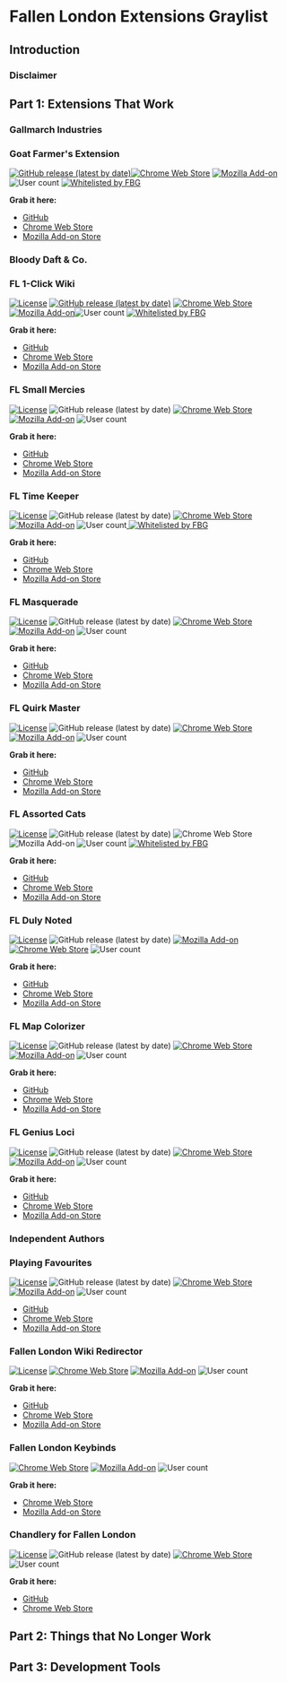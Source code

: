 # Fallen London Extensions Graylist

## Introduction

### Disclaimer

## Part 1: Extensions That Work

### Gallmarch Industries

### Goat Farmer's Extension

[![GitHub release (latest by date)](https://img.shields.io/github/v/release/gallmarch/fl-goat-farmer)![Chrome Web Store](https://img.shields.io/chrome-web-store/v/biefkddpeaninjbkipkgnncpdlbddkfl)](https://chrome.google.com/webstore/detail/fl-small-mercies/efcjeepmkepahpaodagjlioagpganblf) [![Mozilla Add-on](https://img.shields.io/amo/v/fallen-london-goat-farmers-ext)](https://addons.mozilla.org/en-US/firefox/addon/fallen-london-goat-farmers-ext/)![User count](https://badges.lensvol.dev/extensions/users/gallmarch_goat_farmer.svg?bogus-cache-buster=yes) [![Whitelisted by FBG](https://img.shields.io/badge/-whitelisted-black?labelColor=562d33&logo=data%3Aimage%2Fpng%3Bbase64%2CiVBORw0KGgoAAAANSUhEUgAAAEYAAABGCAMAAABG8BK2AAAB8lBMVEVWLTNXLzVZMDZZMTdaMjhbMzlbNDlcNDpdNjxeNz1fOD1fOT5hO0FiPEFjPUJlP0VlQEVnQkhpRElpRUpqRktrR0xsSE1tSU5tSk9uS1BxT1RyUFVzUVZ0U1h1VFl2VVl2VVp4V1x4WF16WV57W2B8XGF8XWF%2BXmN%2BX2R%2FYGWAYWWAYmaBY2eCY2iDZWmEZmqEZ2uGaW2Ham6IbHCJbHGKbnKLb3OMcHSOcnaOc3eQdXmRdnqSd3uTeX2Uen2Uen6WfICXfoGYf4OagYWagoWcg4echIidhYmeh4qfiIugiIyjjZClj5KmkJOmkZSnkZWok5aplJeqlZiqlpmrlpmum52wnaCzoKOzoaS0oqW1o6W2pKe3pai3pqm4p6m5qau7q628rK69rbC%2BrrG%2Fr7G%2FsLLAsbPBsrTDtLbEtrjGuLrHubvJvL7Kvb%2FLv8HMwMHNwMLNwcPOwsTPxMXRxcfRxsjSx8nTyMnTycrUycvVyszXzc7YztDZz9HZ0NHa0dLd1NXd1dbe1tff19ng2Nnh2drh2tvi29zj3N3k3t%2Fn4eLo4uPo4%2BTp5OXq5ebr5ufs5%2Bjs6Ont6enu6uru6uvv6%2Bzw7e3y7%2B%2Fy7%2FDz8PH08fH08vL39fX49vb5%2BPj6%2Bfn7%2Bvr8%2FPz9%2Ff3%2B%2Ff3%2B%2Fv7%2F%2F%2F98piQOAAACUklEQVR42mIYemAUALqrB%2FVYsigMw%2F%2Bxjdi2bY8zjG3btm173efEyerq0k4%2FOu8FfFXb1r6uDmYfX0LNyy%2B23r6%2BTg7mjyH1uJOu7SzNSc0ODw8PdvQPT64d0o39NEi4kX5rkAgVqARAIpaMONojOXMFAc8g9RPd2KxIj%2FV3sTF7%2FxzAkw9WPr9tEEfHeZYw7q%2BbCU6VfsTxlJgDL8jJoktT32DEKDF%2FQ1YZXVj6BGNqWOX0M2TV0QVfGFXAMhOQ10rn2mDcPyxTD3ktdE5u6tJYphjyqomoHzIiWaYQ8lKIjp0hw49l8iHvaXFfMOR4s0wOBHmyTDYEuZsm42WajJ9pMoGmyYSYJhOhMxO%2F3fQWUlH6Mo82iXoeQyJGX%2BYNnfvjwX%2Fz5IyIDq1gKEFfBrt0buKV9L7Rl1mgC5Ph%2FFp%2FNavzaI7Tlf2ukj%2BTEiMiIhKiIiJ%2BnSKmAGp6SYMiqGkhDcqhpok0qNKROV3s7zg3snIkydRCTeP1DBf5vcGNl99%2FPtT6wLBM71dwuSzTrG2KJ1%2FDQDTLtENNG53zhKEwlumBmgYialV77vqhJp3o0BIScSwzBDWvW2bCIJXMMmMQ9AvLTEHQ7ywzA0H%2FsswiBGWwzDoE5bPMFgSVscwOBNWYJtPMMvsQ1M0yZ48gZoCYdxAzSowrxKwSkwwh5sQ1QEgpcSd20O95JhmaM4c%2BH4LyN0hqP%2FM7NLMtnidZE%2F%2FZa5zZQ1JW%2BUxT5phUpEALj5rp5Z3VuZHhwY5rwxem5%2Bb36NxZ5xc80IuvDhZv8WP7H8blSpmvfk5tAAAAAElFTkSuQmCC)](https://community.failbettergames.com/messages.aspx?TopicID=9506&#post75863)

**Grab it here:**

* [GitHub](https://github.com/gallmarch/fl-goat-farmer)
* [Chrome Web Store](https://chrome.google.com/webstore/detail/fallen-london-goat-farmer/biefkddpeaninjbkipkgnncpdlbddkfl?hl=en)
* [Mozilla Add-on Store](https://addons.mozilla.org/en-US/firefox/addon/fallen-london-goat-farmers-ext/)

### Bloody Daft & Co.

### FL 1-Click Wiki

[![License](https://img.shields.io/github/license/lensvol/fl-oneclick-wiki)](https://github.com/lensvol/fl-oneclick-wiki/blob/master/LICENSE) [![GitHub release (latest by date)](https://img.shields.io/github/v/release/lensvol/fl-oneclick-wiki)](https://github.com/lensvol/fl-oneclick-wiki/releases) [![Chrome Web Store](https://img.shields.io/chrome-web-store/v/ceakejjcdgbcocopkdkhiakkohpahien)](https://chrome.google.com/webstore/detail/fl-1-click-wiki/ceakejjcdgbcocopkdkhiakkohpahien) [![Mozilla Add-on](https://img.shields.io/amo/v/fl-1-click-wiki)](https://addons.mozilla.org/en-US/firefox/addon/fl-1-click-wiki/)![User count](https://badges.lensvol.dev/extensions/users/fl_oneclick_wiki.svg?bogus-cache-buster=yes) [![Whitelisted by FBG](https://img.shields.io/badge/-whitelisted-black?labelColor=562d33&logo=data%3Aimage%2Fpng%3Bbase64%2CiVBORw0KGgoAAAANSUhEUgAAAEYAAABGCAMAAABG8BK2AAAB8lBMVEVWLTNXLzVZMDZZMTdaMjhbMzlbNDlcNDpdNjxeNz1fOD1fOT5hO0FiPEFjPUJlP0VlQEVnQkhpRElpRUpqRktrR0xsSE1tSU5tSk9uS1BxT1RyUFVzUVZ0U1h1VFl2VVl2VVp4V1x4WF16WV57W2B8XGF8XWF%2BXmN%2BX2R%2FYGWAYWWAYmaBY2eCY2iDZWmEZmqEZ2uGaW2Ham6IbHCJbHGKbnKLb3OMcHSOcnaOc3eQdXmRdnqSd3uTeX2Uen2Uen6WfICXfoGYf4OagYWagoWcg4echIidhYmeh4qfiIugiIyjjZClj5KmkJOmkZSnkZWok5aplJeqlZiqlpmrlpmum52wnaCzoKOzoaS0oqW1o6W2pKe3pai3pqm4p6m5qau7q628rK69rbC%2BrrG%2Fr7G%2FsLLAsbPBsrTDtLbEtrjGuLrHubvJvL7Kvb%2FLv8HMwMHNwMLNwcPOwsTPxMXRxcfRxsjSx8nTyMnTycrUycvVyszXzc7YztDZz9HZ0NHa0dLd1NXd1dbe1tff19ng2Nnh2drh2tvi29zj3N3k3t%2Fn4eLo4uPo4%2BTp5OXq5ebr5ufs5%2Bjs6Ont6enu6uru6uvv6%2Bzw7e3y7%2B%2Fy7%2FDz8PH08fH08vL39fX49vb5%2BPj6%2Bfn7%2Bvr8%2FPz9%2Ff3%2B%2Ff3%2B%2Fv7%2F%2F%2F98piQOAAACUklEQVR42mIYemAUALqrB%2FVYsigMw%2F%2Bxjdi2bY8zjG3btm173efEyerq0k4%2FOu8FfFXb1r6uDmYfX0LNyy%2B23r6%2BTg7mjyH1uJOu7SzNSc0ODw8PdvQPT64d0o39NEi4kX5rkAgVqARAIpaMONojOXMFAc8g9RPd2KxIj%2FV3sTF7%2FxzAkw9WPr9tEEfHeZYw7q%2BbCU6VfsTxlJgDL8jJoktT32DEKDF%2FQ1YZXVj6BGNqWOX0M2TV0QVfGFXAMhOQ10rn2mDcPyxTD3ktdE5u6tJYphjyqomoHzIiWaYQ8lKIjp0hw49l8iHvaXFfMOR4s0wOBHmyTDYEuZsm42WajJ9pMoGmyYSYJhOhMxO%2F3fQWUlH6Mo82iXoeQyJGX%2BYNnfvjwX%2Fz5IyIDq1gKEFfBrt0buKV9L7Rl1mgC5Ph%2FFp%2FNavzaI7Tlf2ukj%2BTEiMiIhKiIiJ%2BnSKmAGp6SYMiqGkhDcqhpok0qNKROV3s7zg3snIkydRCTeP1DBf5vcGNl99%2FPtT6wLBM71dwuSzTrG2KJ1%2FDQDTLtENNG53zhKEwlumBmgYialV77vqhJp3o0BIScSwzBDWvW2bCIJXMMmMQ9AvLTEHQ7ywzA0H%2FsswiBGWwzDoE5bPMFgSVscwOBNWYJtPMMvsQ1M0yZ48gZoCYdxAzSowrxKwSkwwh5sQ1QEgpcSd20O95JhmaM4c%2BH4LyN0hqP%2FM7NLMtnidZE%2F%2FZa5zZQ1JW%2BUxT5phUpEALj5rp5Z3VuZHhwY5rwxem5%2Bb36NxZ5xc80IuvDhZv8WP7H8blSpmvfk5tAAAAAElFTkSuQmCC)](https://community.failbettergames.com/messages.aspx?TopicID=9506&#post75863)

**Grab it here:** 

* [GitHub](https://github.com/lensvol/fl-oneclick-wiki)
* [Chrome Web Store](https://chrome.google.com/webstore/detail/fl-1-click-wiki/ceakejjcdgbcocopkdkhiakkohpahien)
* [Mozilla Add-on Store](https://addons.mozilla.org/en-US/firefox/addon/fl-1-click-wiki/)

### FL Small Mercies

[![License](https://img.shields.io/github/license/lensvol/fl-small-mercies)](https://github.com/lensvol/fl-small-mercies/blob/master/LICENSE) ![GitHub release (latest by date)](https://img.shields.io/github/v/release/lensvol/fl-small-mercies) [![Chrome Web Store](https://img.shields.io/chrome-web-store/v/efcjeepmkepahpaodagjlioagpganblf)](https://chrome.google.com/webstore/detail/fl-small-mercies/efcjeepmkepahpaodagjlioagpganblf) [![Mozilla Add-on](https://img.shields.io/amo/v/fl-small-mercies)](https://addons.mozilla.org/en-US/firefox/addon/fl-small-mercies/) ![User count](https://badges.lensvol.dev/extensions/users/fl_small_mercies.svg?bogus-cache-buster=yes)

**Grab it here:** 

* [GitHub](https://github.com/lensvol/fl-small-mercies)
* [Chrome Web Store](https://chrome.google.com/webstore/detail/fl-small-mercies/efcjeepmkepahpaodagjlioagpganblf)
* [Mozilla Add-on Store](https://addons.mozilla.org/en-US/firefox/addon/fl-small-mercies/)

### FL Time Keeper

[![License](https://img.shields.io/github/license/lensvol/fl-time-keeper)](https://github.com/lensvol/fl-time-keeper/blob/master/LICENSE) ![GitHub release (latest by date)](https://img.shields.io/github/v/release/lensvol/fl-time-keeper) [![Chrome Web Store](https://img.shields.io/chrome-web-store/v/aphfpnlcbhnaipmakigbajglopeiodfb)](https://chrome.google.com/webstore/detail/fl-time-keeper/aphfpnlcbhnaipmakigbajglopeiodfb) [![Mozilla Add-on](https://img.shields.io/amo/v/fl-time-keeper)](https://addons.mozilla.org/en-GB/firefox/addon/fl-time-keeper/) ![User count](https://badges.lensvol.dev/extensions/users/fl_time_keeper.svg?bogus-cache-buster=yes)[ ![Whitelisted by FBG](https://img.shields.io/badge/-whitelisted-black?labelColor=562d33&logo=data%3Aimage%2Fpng%3Bbase64%2CiVBORw0KGgoAAAANSUhEUgAAAEYAAABGCAMAAABG8BK2AAAB8lBMVEVWLTNXLzVZMDZZMTdaMjhbMzlbNDlcNDpdNjxeNz1fOD1fOT5hO0FiPEFjPUJlP0VlQEVnQkhpRElpRUpqRktrR0xsSE1tSU5tSk9uS1BxT1RyUFVzUVZ0U1h1VFl2VVl2VVp4V1x4WF16WV57W2B8XGF8XWF%2BXmN%2BX2R%2FYGWAYWWAYmaBY2eCY2iDZWmEZmqEZ2uGaW2Ham6IbHCJbHGKbnKLb3OMcHSOcnaOc3eQdXmRdnqSd3uTeX2Uen2Uen6WfICXfoGYf4OagYWagoWcg4echIidhYmeh4qfiIugiIyjjZClj5KmkJOmkZSnkZWok5aplJeqlZiqlpmrlpmum52wnaCzoKOzoaS0oqW1o6W2pKe3pai3pqm4p6m5qau7q628rK69rbC%2BrrG%2Fr7G%2FsLLAsbPBsrTDtLbEtrjGuLrHubvJvL7Kvb%2FLv8HMwMHNwMLNwcPOwsTPxMXRxcfRxsjSx8nTyMnTycrUycvVyszXzc7YztDZz9HZ0NHa0dLd1NXd1dbe1tff19ng2Nnh2drh2tvi29zj3N3k3t%2Fn4eLo4uPo4%2BTp5OXq5ebr5ufs5%2Bjs6Ont6enu6uru6uvv6%2Bzw7e3y7%2B%2Fy7%2FDz8PH08fH08vL39fX49vb5%2BPj6%2Bfn7%2Bvr8%2FPz9%2Ff3%2B%2Ff3%2B%2Fv7%2F%2F%2F98piQOAAACUklEQVR42mIYemAUALqrB%2FVYsigMw%2F%2Bxjdi2bY8zjG3btm173efEyerq0k4%2FOu8FfFXb1r6uDmYfX0LNyy%2B23r6%2BTg7mjyH1uJOu7SzNSc0ODw8PdvQPT64d0o39NEi4kX5rkAgVqARAIpaMONojOXMFAc8g9RPd2KxIj%2FV3sTF7%2FxzAkw9WPr9tEEfHeZYw7q%2BbCU6VfsTxlJgDL8jJoktT32DEKDF%2FQ1YZXVj6BGNqWOX0M2TV0QVfGFXAMhOQ10rn2mDcPyxTD3ktdE5u6tJYphjyqomoHzIiWaYQ8lKIjp0hw49l8iHvaXFfMOR4s0wOBHmyTDYEuZsm42WajJ9pMoGmyYSYJhOhMxO%2F3fQWUlH6Mo82iXoeQyJGX%2BYNnfvjwX%2Fz5IyIDq1gKEFfBrt0buKV9L7Rl1mgC5Ph%2FFp%2FNavzaI7Tlf2ukj%2BTEiMiIhKiIiJ%2BnSKmAGp6SYMiqGkhDcqhpok0qNKROV3s7zg3snIkydRCTeP1DBf5vcGNl99%2FPtT6wLBM71dwuSzTrG2KJ1%2FDQDTLtENNG53zhKEwlumBmgYialV77vqhJp3o0BIScSwzBDWvW2bCIJXMMmMQ9AvLTEHQ7ywzA0H%2FsswiBGWwzDoE5bPMFgSVscwOBNWYJtPMMvsQ1M0yZ48gZoCYdxAzSowrxKwSkwwh5sQ1QEgpcSd20O95JhmaM4c%2BH4LyN0hqP%2FM7NLMtnidZE%2F%2FZa5zZQ1JW%2BUxT5phUpEALj5rp5Z3VuZHhwY5rwxem5%2Bb36NxZ5xc80IuvDhZv8WP7H8blSpmvfk5tAAAAAElFTkSuQmCC)](https://community.failbettergames.com/messages.aspx?TopicID=9506&#post75863)

**Grab it here:** 

* [GitHub](https://github.com/lensvol/fl-time-keeper)
* [Chrome Web Store](https://chrome.google.com/webstore/detail/fl-time-keeper/aphfpnlcbhnaipmakigbajglopeiodfb)
* [Mozilla Add-on Store](https://addons.mozilla.org/en-GB/firefox/addon/fl-time-keeper/)

### FL Masquerade

[![License](https://img.shields.io/github/license/lensvol/fl-masquerade)](https://github.com/lensvol/fl-masquerade/blob/master/LICENSE) ![GitHub release (latest by date)](https://img.shields.io/github/v/release/lensvol/fl-masquerade) [![Chrome Web Store](https://img.shields.io/chrome-web-store/v/njkbfdpmpeoppdmgenflgjfnngnfkhbe)](https://chrome.google.com/webstore/detail/fl-masquerade/njkbfdpmpeoppdmgenflgjfnngnfkhbe) [![Mozilla Add-on](https://img.shields.io/amo/v/fl-masquerade)](https://addons.mozilla.org/en-GB/firefox/addon/fl-masquerade/) ![User count](https://badges.lensvol.dev/extensions/users/fl_masquerade.svg?bogus-cache-buster=yes)

**Grab it here:** 

* [GitHub](https://github.com/lensvol/fl-masquerade)
* [Chrome Web Store](https://chrome.google.com/webstore/detail/fl-masquerade/njkbfdpmpeoppdmgenflgjfnngnfkhbe)
* [Mozilla Add-on Store](https://addons.mozilla.org/en-GB/firefox/addon/fl-masquerade/)

### FL Quirk Master

[![License](https://img.shields.io/github/license/lensvol/fl-quirk-master)](https://github.com/lensvol/fl-quirk-master/blob/master/LICENSE) ![GitHub release (latest by date)](https://img.shields.io/github/v/release/lensvol/fl-quirk-master) [![Chrome Web Store](https://img.shields.io/chrome-web-store/v/ajkkmlpkfhdcepioapimmhdcgeadkphe)](https://chrome.google.com/webstore/detail/fl-quirk-master/ajkkmlpkfhdcepioapimmhdcgeadkphe)[![Mozilla Add-on](https://img.shields.io/amo/v/fl-quirk-master)](https://addons.mozilla.org/en-US/firefox/addon/fl-quirk-master/) ![User count](https://badges.lensvol.dev/extensions/users/fl_quirk_master.svg?bogus-cache-buster=yes)

**Grab it here:** 

* [GitHub](https://github.com/lensvol/fl-quirk-master)
* [Chrome Web Store](https://chrome.google.com/webstore/detail/fl-quirk-master/ajkkmlpkfhdcepioapimmhdcgeadkphe)
* [Mozilla Add-on Store](https://addons.mozilla.org/en-US/firefox/addon/fl-quirk-master/)

### FL Assorted Cats

[![License](https://img.shields.io/github/license/lensvol/fl-assorted-cats)](https://github.com/lensvol/fl-assorted-cats/blob/master/LICENSE) ![GitHub release (latest by date)](https://img.shields.io/github/v/release/lensvol/fl-assorted-cats) ![Chrome Web Store](https://img.shields.io/chrome-web-store/v/bekpmddpdfbginlkmdcmhjfeejbmddpb)![Mozilla Add-on](https://img.shields.io/amo/v/fl-assorted-cats) ![User count](https://badges.lensvol.dev/extensions/users/fl_assorted_cats.svg?bogus-cache-buster=yes) [![Whitelisted by FBG](https://img.shields.io/badge/-whitelisted-black?labelColor=562d33&logo=data%3Aimage%2Fpng%3Bbase64%2CiVBORw0KGgoAAAANSUhEUgAAAEYAAABGCAMAAABG8BK2AAAB8lBMVEVWLTNXLzVZMDZZMTdaMjhbMzlbNDlcNDpdNjxeNz1fOD1fOT5hO0FiPEFjPUJlP0VlQEVnQkhpRElpRUpqRktrR0xsSE1tSU5tSk9uS1BxT1RyUFVzUVZ0U1h1VFl2VVl2VVp4V1x4WF16WV57W2B8XGF8XWF%2BXmN%2BX2R%2FYGWAYWWAYmaBY2eCY2iDZWmEZmqEZ2uGaW2Ham6IbHCJbHGKbnKLb3OMcHSOcnaOc3eQdXmRdnqSd3uTeX2Uen2Uen6WfICXfoGYf4OagYWagoWcg4echIidhYmeh4qfiIugiIyjjZClj5KmkJOmkZSnkZWok5aplJeqlZiqlpmrlpmum52wnaCzoKOzoaS0oqW1o6W2pKe3pai3pqm4p6m5qau7q628rK69rbC%2BrrG%2Fr7G%2FsLLAsbPBsrTDtLbEtrjGuLrHubvJvL7Kvb%2FLv8HMwMHNwMLNwcPOwsTPxMXRxcfRxsjSx8nTyMnTycrUycvVyszXzc7YztDZz9HZ0NHa0dLd1NXd1dbe1tff19ng2Nnh2drh2tvi29zj3N3k3t%2Fn4eLo4uPo4%2BTp5OXq5ebr5ufs5%2Bjs6Ont6enu6uru6uvv6%2Bzw7e3y7%2B%2Fy7%2FDz8PH08fH08vL39fX49vb5%2BPj6%2Bfn7%2Bvr8%2FPz9%2Ff3%2B%2Ff3%2B%2Fv7%2F%2F%2F98piQOAAACUklEQVR42mIYemAUALqrB%2FVYsigMw%2F%2Bxjdi2bY8zjG3btm173efEyerq0k4%2FOu8FfFXb1r6uDmYfX0LNyy%2B23r6%2BTg7mjyH1uJOu7SzNSc0ODw8PdvQPT64d0o39NEi4kX5rkAgVqARAIpaMONojOXMFAc8g9RPd2KxIj%2FV3sTF7%2FxzAkw9WPr9tEEfHeZYw7q%2BbCU6VfsTxlJgDL8jJoktT32DEKDF%2FQ1YZXVj6BGNqWOX0M2TV0QVfGFXAMhOQ10rn2mDcPyxTD3ktdE5u6tJYphjyqomoHzIiWaYQ8lKIjp0hw49l8iHvaXFfMOR4s0wOBHmyTDYEuZsm42WajJ9pMoGmyYSYJhOhMxO%2F3fQWUlH6Mo82iXoeQyJGX%2BYNnfvjwX%2Fz5IyIDq1gKEFfBrt0buKV9L7Rl1mgC5Ph%2FFp%2FNavzaI7Tlf2ukj%2BTEiMiIhKiIiJ%2BnSKmAGp6SYMiqGkhDcqhpok0qNKROV3s7zg3snIkydRCTeP1DBf5vcGNl99%2FPtT6wLBM71dwuSzTrG2KJ1%2FDQDTLtENNG53zhKEwlumBmgYialV77vqhJp3o0BIScSwzBDWvW2bCIJXMMmMQ9AvLTEHQ7ywzA0H%2FsswiBGWwzDoE5bPMFgSVscwOBNWYJtPMMvsQ1M0yZ48gZoCYdxAzSowrxKwSkwwh5sQ1QEgpcSd20O95JhmaM4c%2BH4LyN0hqP%2FM7NLMtnidZE%2F%2FZa5zZQ1JW%2BUxT5phUpEALj5rp5Z3VuZHhwY5rwxem5%2Bb36NxZ5xc80IuvDhZv8WP7H8blSpmvfk5tAAAAAElFTkSuQmCC)](https://community.failbettergames.com/messages.aspx?TopicID=9506&#post75863)

**Grab it here:** 

* [GitHub](https://github.com/lensvol/fl-assorted-cats)
* [Chrome Web Store](https://chrome.google.com/webstore/detail/bekpmddpdfbginlkmdcmhjfeejbmddpb)
* [Mozilla Add-on Store](https://addons.mozilla.org/en-US/firefox/addon/fl-assorted-cats/)

### FL Duly Noted

[![License](https://img.shields.io/github/license/lensvol/fl-duly-noted)](https://github.com/lensvol/fl-duly-noted/blob/main/LICENSE) ![GitHub release (latest by date)](https://img.shields.io/github/v/release/lensvol/fl-duly-noted) [![Mozilla Add-on](https://img.shields.io/amo/v/fl-duly-noted)](https://addons.mozilla.org/en-US/firefox/addon/fl-duly-noted/) [![Chrome Web Store](https://img.shields.io/chrome-web-store/v/beajhalfcfecdnbjlncbbhgpnikekemk)](https://chrome.google.com/webstore/detail/fl-duly-noted/beajhalfcfecdnbjlncbbhgpnikekemk) ![User count](https://badges.lensvol.dev/extensions/users/fl_duly_noted.svg?bogus-cache-buster=yes)

**Grab it here:** 

* [GitHub](https://github.com/lensvol/fl-duly-noted)
* [Chrome Web Store](https://chrome.google.com/webstore/detail/fl-duly-noted/beajhalfcfecdnbjlncbbhgpnikekemk)
* [Mozilla Add-on Store](https://addons.mozilla.org/en-US/firefox/addon/fl-duly-noted/)

### FL Map Colorizer

[![License](https://img.shields.io/github/license/lensvol/fl-duly-noted)](https://github.com/lensvol/fl-duly-noted/blob/main/LICENSE) ![GitHub release (latest by date)](https://img.shields.io/github/v/release/lensvol/fl-map-colorizer) [![Chrome Web Store](https://img.shields.io/chrome-web-store/v/dkiiphcmedakdjkpepbjhnehapmikpmf)](https://chrome.google.com/webstore/detail/fl-genius-loci) [![Mozilla Add-on](https://img.shields.io/amo/v/fl-map-coloriser)](https://addons.mozilla.org/en-US/firefox/addon/fl-genius-loci/) ![User count](https://badges.lensvol.dev/extensions/users/fl_map_colorizer.svg?bogus-cache-buster=yes)

**Grab it here:** 

* [GitHub](https://github.com/lensvol/fl-map-colorizer)
* [Chrome Web Store](https://chrome.google.com/webstore/detail/fl-map-colorizer/dkiiphcmedakdjkpepbjhnehapmikpmf)
* [Mozilla Add-on Store](https://addons.mozilla.org/en-US/firefox/addon/fl-map-coloriser)

### FL Genius Loci

[![License](https://img.shields.io/github/license/lensvol/fl-duly-noted)](https://github.com/lensvol/fl-duly-noted/blob/main/LICENSE) ![GitHub release (latest by date)](https://img.shields.io/github/v/release/lensvol/fl-genius-loci) [![Chrome Web Store](https://img.shields.io/chrome-web-store/v/pkofjignhlhcbcjpdoncnpalggkekefp)](https://chrome.google.com/webstore/detail/fl-genius-loci) [![Mozilla Add-on](https://img.shields.io/amo/v/fl-duly-noted)](https://addons.mozilla.org/en-US/firefox/addon/fl-genius-loci/) ![User count](https://badges.lensvol.dev/extensions/users/fl_genius_loci.svg?bogus-cache-buster=yes)

**Grab it here:** 

* [GitHub](https://github.com/lensvol/fl-genius-loci)
* [Chrome Web Store](https://chrome.google.com/webstore/detail/fl-duly-noted/pkofjignhlhcbcjpdoncnpalggkekefp)
* [Mozilla Add-on Store](https://addons.mozilla.org/en-US/firefox/addon/fl-genius-loci)

### Independent Authors

### Playing Favourites

[![License](https://img.shields.io/github/license/gasovn/fl_favourites)](https://github.com/gasovn/fl_favourites/blob/main/LICENSE) ![GitHub release (latest by date)](https://img.shields.io/github/v/release/gasovn/fl_favourites) [![Chrome Web Store](https://img.shields.io/chrome-web-store/v/jkaoljkdjoecocmlnncdljoeeijlcjao)](https://chrome.google.com/webstore/detail/jkaoljkdjoecocmlnncdljoeeijlcjao) [![Mozilla Add-on](https://img.shields.io/amo/v/fallen-london-favourites)](https://addons.mozilla.org/en-US/firefox/addon/fallen-london-favourites/) ![User count](https://badges.lensvol.dev/extensions/users/playing_favourites_fork.svg?bogus-cache-buster=yes)

* [GitHub](https://github.com/gasovn/fl_favourites)
* [Chrome Web Store](https://chrome.google.com/webstore/detail/jkaoljkdjoecocmlnncdljoeeijlcjao)
* [Mozilla Add-on Store](https://img.shields.io/amo/v/fallen-london-favourites)

### Fallen London Wiki Redirector

[![License](https://img.shields.io/github/license/alanhuang122/FLWikiRedirector)](https://github.com/alanhuang122/FLWikiRedirector/blob/main/LICENSE) [![Chrome Web Store](https://img.shields.io/chrome-web-store/v/jnpmlogkiokkkeikkebegmefeckladpj)](https://chrome.google.com/webstore/detail/jnpmlogkiokkkeikkebegmefeckladpj) [![Mozilla Add-on](https://img.shields.io/amo/v/fl-wiki-redirector)](https://addons.mozilla.org/en-US/firefox/addon/fl-wiki-redirector/) ![User count](https://badges.lensvol.dev/extensions/users/fl_wiki_redirector.svg?bogus-cache-buster=yes)

**Grab it here:** 

* [GitHub](https://github.com/alanhuang122/FLWikiRedirector)
* [Chrome Web Store](https://chrome.google.com/webstore/detail/jnpmlogkiokkkeikkebegmefeckladpj)
* [Mozilla Add-on Store](https://img.shields.io/amo/v/fl-wiki-redirector)

### Fallen London Keybinds

[![Chrome Web Store](https://img.shields.io/chrome-web-store/v/pllehomkaepknkjficnkemogahbnebol)](https://chrome.google.com/webstore/detail/fallen-london-keybinds/pllehomkaepknkjficnkemogahbnebol) [![Mozilla Add-on](https://img.shields.io/amo/v/fallen-london-keybinds)](https://addons.mozilla.org/en-US/firefox/addon/fallen-london-keybinds/) ![User count](https://badges.lensvol.dev/extensions/users/fallen_london_keybinds.svg?bogus-cache-buster=yes)

**Grab it here:** 

* [Chrome Web Store](https://chrome.google.com/webstore/detail/fallen-london-keybinds/pllehomkaepknkjficnkemogahbnebol)
* [Mozilla Add-on Store](https://addons.mozilla.org/en-US/firefox/addon/fallen-london-keybinds/)

### Chandlery for Fallen London

[![License](https://img.shields.io/badge/License-MIT-green.svg)](https://github.com/kav2k/chandlery/blob/main/LICENSE) ![GitHub release (latest by date)](https://img.shields.io/github/v/release/kav2k/chandlery) [![Chrome Web Store](https://img.shields.io/chrome-web-store/v/anhebaghddcipcnlgoehajobofkgghje)](https://chrome.google.com/webstore/detail/anhebaghddcipcnlgoehajobofkgghje) ![User count](https://badges.lensvol.dev/extensions/users/fallen_london_chandlery.svg?bogus-cache-buster=yes)

**Grab it here:** 

* [GitHub](https://github.com/kav2k/chandlery)
* [Chrome Web Store](https://chrome.google.com/webstore/detail/anhebaghddcipcnlgoehajobofkgghje)

## Part 2: Things that No Longer Work

## Part 3: Development Tools
